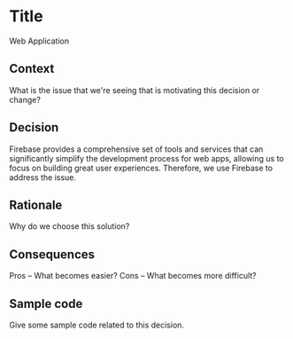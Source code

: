 # Title
Web Application

## Context
What is the issue that we're seeing that is motivating this decision or change?

## Decision
Firebase provides a comprehensive set of tools and services that can significantly simplify the development process for web apps, allowing us to focus on building great user experiences. Therefore, we use Firebase to address the issue.


## Rationale
Why do we choose this solution?

## Consequences
Pros – What becomes easier?
Cons – What becomes more difficult?

## Sample code
Give some sample code related to this decision.
